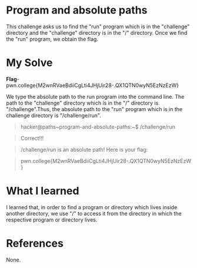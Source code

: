 # Program and absolute paths
This challenge asks us to find the "run" program which is in the "challenge" directory and the "challenge" directory is in the "/" directory.
Once we find the "run" program, we obtain the flag.
# My Solve
**Flag**- pwn.college{M2wnRVaeBdiiCgLti4JHjUir28-.QX1QTN0wyN5EzNzEzW}

We type the absolute path to the run program into the command line. The path to the "challenge" directory which is in the "/" directory is "/challenge".Thus, the absolute path to the "run" program which is in the challenge directory is "/challenge/run".

>hacker@paths~program-and-absolute-paths:~$ /challenge/run

>Correct!!!

>/challenge/run is an absolute path! Here is your flag:

>pwn.college{M2wnRVaeBdiiCgLti4JHjUir28-.QX1QTN0wyN5EzNzEzW}

# What I learned
I learned that, in order to find a program or directory which lives inside another directory, we use "/" to access it from the directory in which the respective program or directory lives.

# References
None.

